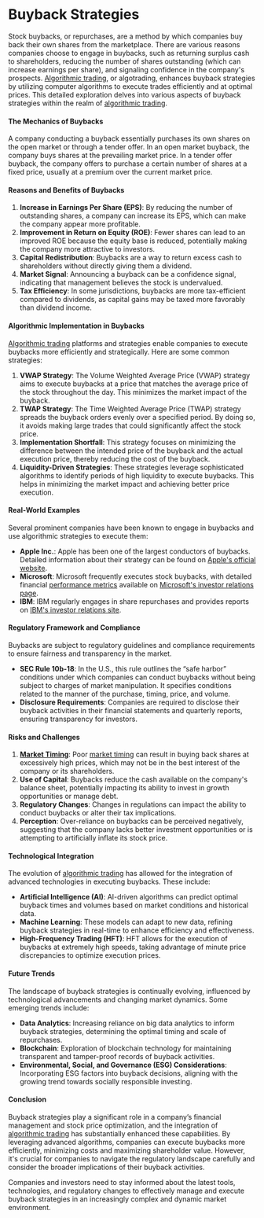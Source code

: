# Buyback Strategies

Stock buybacks, or repurchases, are a method by which companies buy back their own shares from the marketplace. There are various reasons companies choose to engage in buybacks, such as returning surplus cash to shareholders, reducing the number of shares outstanding (which can increase earnings per share), and signaling confidence in the company's prospects. [Algorithmic trading](../a/algorithmic_trading.md), or algotrading, enhances buyback strategies by utilizing computer algorithms to execute trades efficiently and at optimal prices. This detailed exploration delves into various aspects of buyback strategies within the realm of [algorithmic trading](../a/algorithmic_trading.md).

#### The Mechanics of Buybacks

A company conducting a buyback essentially purchases its own shares on the open market or through a tender offer. In an open market buyback, the company buys shares at the prevailing market price. In a tender offer buyback, the company offers to purchase a certain number of shares at a fixed price, usually at a premium over the current market price.

#### Reasons and Benefits of Buybacks

1. **Increase in Earnings Per Share (EPS)**: By reducing the number of outstanding shares, a company can increase its EPS, which can make the company appear more profitable.
2. **Improvement in Return on Equity (ROE)**: Fewer shares can lead to an improved ROE because the equity base is reduced, potentially making the company more attractive to investors.
3. **Capital Redistribution**: Buybacks are a way to return excess cash to shareholders without directly giving them a dividend.
4. **Market Signal**: Announcing a buyback can be a confidence signal, indicating that management believes the stock is undervalued.
5. **Tax Efficiency**: In some jurisdictions, buybacks are more tax-efficient compared to dividends, as capital gains may be taxed more favorably than dividend income.

#### Algorithmic Implementation in Buybacks

[Algorithmic trading](../a/algorithmic_trading.md) platforms and strategies enable companies to execute buybacks more efficiently and strategically. Here are some common strategies:

1. **VWAP Strategy**: The Volume Weighted Average Price (VWAP) strategy aims to execute buybacks at a price that matches the average price of the stock throughout the day. This minimizes the market impact of the buyback.
2. **TWAP Strategy**: The Time Weighted Average Price (TWAP) strategy spreads the buyback orders evenly over a specified period. By doing so, it avoids making large trades that could significantly affect the stock price.
3. **Implementation Shortfall**: This strategy focuses on minimizing the difference between the intended price of the buyback and the actual execution price, thereby reducing the cost of the buyback.
4. **Liquidity-Driven Strategies**: These strategies leverage sophisticated algorithms to identify periods of high liquidity to execute buybacks. This helps in minimizing the market impact and achieving better price execution.

#### Real-World Examples

Several prominent companies have been known to engage in buybacks and use algorithmic strategies to execute them:

- **Apple Inc.**: Apple has been one of the largest conductors of buybacks. Detailed information about their strategy can be found on [Apple's official website](https://www.apple.com/investor/).
- **Microsoft**: Microsoft frequently executes stock buybacks, with detailed financial [performance metrics](../p/performance_metrics.md) available on [Microsoft's investor relations page](https://www.microsoft.com/en-us/Investor/).
- **IBM**: IBM regularly engages in share repurchases and provides reports on [IBM's investor relations site](https://www.ibm.com/investor/).

#### Regulatory Framework and Compliance

Buybacks are subject to regulatory guidelines and compliance requirements to ensure fairness and transparency in the market.

- **SEC Rule 10b-18**: In the U.S., this rule outlines the “safe harbor” conditions under which companies can conduct buybacks without being subject to charges of market manipulation. It specifies conditions related to the manner of the purchase, timing, price, and volume.
- **Disclosure Requirements**: Companies are required to disclose their buyback activities in their financial statements and quarterly reports, ensuring transparency for investors.

#### Risks and Challenges

1. **[Market Timing](../m/market_timing.md)**: Poor [market timing](../m/market_timing.md) can result in buying back shares at excessively high prices, which may not be in the best interest of the company or its shareholders.
2. **Use of Capital**: Buybacks reduce the cash available on the company's balance sheet, potentially impacting its ability to invest in growth opportunities or manage debt.
3. **Regulatory Changes**: Changes in regulations can impact the ability to conduct buybacks or alter their tax implications.
4. **Perception**: Over-reliance on buybacks can be perceived negatively, suggesting that the company lacks better investment opportunities or is attempting to artificially inflate its stock price.

#### Technological Integration

The evolution of [algorithmic trading](../a/algorithmic_trading.md) has allowed for the integration of advanced technologies in executing buybacks. These include:

- **Artificial Intelligence (AI)**: AI-driven algorithms can predict optimal buyback times and volumes based on market conditions and historical data.
- **Machine Learning**: These models can adapt to new data, refining buyback strategies in real-time to enhance efficiency and effectiveness.
- **High-Frequency Trading (HFT)**: HFT allows for the execution of buybacks at extremely high speeds, taking advantage of minute price discrepancies to optimize execution prices.

#### Future Trends

The landscape of buyback strategies is continually evolving, influenced by technological advancements and changing market dynamics. Some emerging trends include:

- **Data Analytics**: Increasing reliance on big data analytics to inform buyback strategies, determining the optimal timing and scale of repurchases.
- **Blockchain**: Exploration of blockchain technology for maintaining transparent and tamper-proof records of buyback activities.
- **Environmental, Social, and Governance (ESG) Considerations**: Incorporating ESG factors into buyback decisions, aligning with the growing trend towards socially responsible investing.

#### Conclusion

Buyback strategies play a significant role in a company’s financial management and stock price optimization, and the integration of [algorithmic trading](../a/algorithmic_trading.md) has substantially enhanced these capabilities. By leveraging advanced algorithms, companies can execute buybacks more efficiently, minimizing costs and maximizing shareholder value. However, it's crucial for companies to navigate the regulatory landscape carefully and consider the broader implications of their buyback activities.

Companies and investors need to stay informed about the latest tools, technologies, and regulatory changes to effectively manage and execute buyback strategies in an increasingly complex and dynamic market environment.